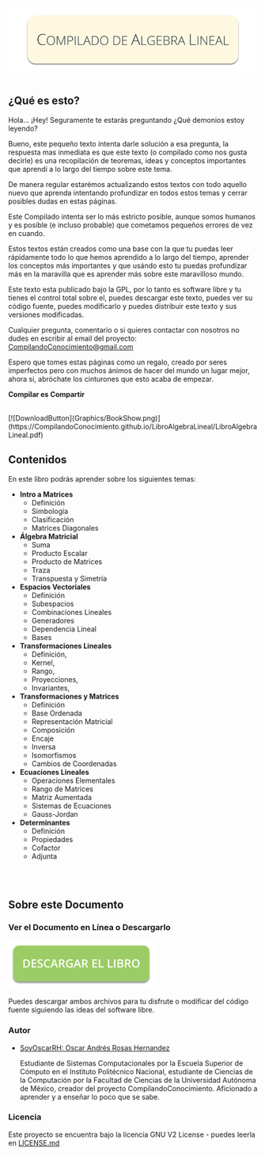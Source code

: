 ![](Graphics/Cover.png)

## ¿Qué es esto?

Hola... ¡Hey! Seguramente te estarás preguntando
    ¿Qué demonios estoy leyendo?

Bueno, este pequeño texto intenta darle solución a esa pregunta,
la respuesta mas inmediata es que este texto (o compilado como nos 
gusta decirle) es una recopilación de teoremas, ideas y conceptos
importantes que aprendí a lo largo del tiempo sobre este tema.

De manera regular estarémos actualizando estos textos con todo
aquello nuevo que aprenda intentando profundizar en todos estos
temas y cerrar posibles dudas en estas páginas.

Este Compilado intenta ser lo más estricto posible, aunque
somos humanos y es posible (e incluso probable) que cometamos
pequeños errores de vez en cuando.

Estos textos están creados como una base con la que tu puedas
leer rápidamente todo lo que hemos aprendido a lo largo del
tiempo, aprender los conceptos más importantes y que usándo
esto tu puedas profundizar más en la maravilla que es aprender
más sobre este maravilloso mundo.

Este texto esta publicado bajo la GPL, por lo tanto es software
libre y tu tienes el control total sobre el, puedes descargar
este texto, puedes ver su código fuente, puedes modificarlo y 
puedes distribuir este texto y sus versiones modificadas.

Cualquier pregunta, comentario o si quieres contactar con
nosotros no dudes en escribir al email del proyecto:
CompilandoConocimiento@gmail.com

Espero que tomes estas páginas como un regalo, creado por
seres imperfectos pero con muchos ánimos de hacer del mundo
un lugar mejor, ahora si, abróchate los cinturones que esto
acaba de empezar.

**Compilar es Compartir**

<br />
[![DownloadButton](Graphics/BookShow.png)](https://CompilandoConocimiento.github.io/LibroAlgebraLineal/LibroAlgebraLineal.pdf)

## Contenidos

En este libro podrás aprender sobre los siguientes temas:

- **Intro a Matrices**
	- Definición
	- Simbología
	- Clasificación
	- Matrices Diagonales
- **Álgebra Matricial**
	- Suma
	- Producto Escalar
	- Producto de Matrices
	- Traza
	- Transpuesta y Simetría
- **Espacios Vectoriales**
	- Definición
	- Subespacios
	- Combinaciones Lineales
	- Generadores
	- Dependencia Lineal
	- Bases
- **Transformaciones Lineales**
	- Definición, 
	- Kernel, 
	- Rango, 
	- Proyecciones, 
	- Invariantes,
- **Transformaciones y Matrices**
	- Definición
	- Base Ordenada
	- Representación Matricial
	- Composición
	- Encaje
	- Inversa
	- Isomorfismos
	- Cambios de Coordenadas
- **Ecuaciones Lineales**
	- Operaciones Elementales
	- Rango de Matrices
	- Matriz Aumentada
	- Sistemas de Ecuaciones
	- Gauss-Jordan
- **Determinantes**
	- Definición
	- Propiedades
	- Cofactor
	- Adjunta


<br><br>

## Sobre este Documento

### Ver el Documento en Línea o Descargarlo

[![DownloadButton](Graphics/DownloadButton.png)](https://compilandoconocimiento.github.io/LibroAlgebraLineal/LibroAlgebraLineal)

Puedes descargar ambos archivos para tu disfrute o modificar del código fuente siguiendo las ideas del software libre.


### Autor

* [SoyOscarRH:  Oscar Andrés Rosas Hernandez](https://SoyOscarRH.github.io) 
 
	Estudiante de Sistemas Computacionales por la Escuela Superior de Cómputo en el Instituto Politécnico Nacional,
	estudiante de Ciencias de la Computación por la Facultad de Ciencias de la Universidad Autónoma de México, creador
	del proyecto CompilandoConocimiento.
	Aficionado a aprender y a enseñar lo poco que se sabe.

### Licencia

Este proyecto se encuentra bajo la licencia  GNU V2 License - puedes leerla en [LICENSE.md](LICENSE.md)

<br><br>
